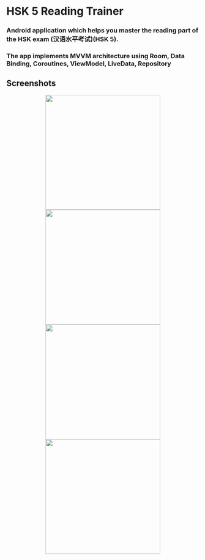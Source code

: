 # HSK 5 Reading Trainer

### Android application which helps you master the reading part of the HSK exam (汉语水平考试)(HSK 5). 

### The app implements MVVM architecture using Room, Data Binding, Coroutines, ViewModel, LiveData, Repository

## Screenshots

<p align="center">
  <img src="https://user-images.githubusercontent.com/42889643/100172592-a1bf2c80-2f03-11eb-818d-b0b0c1670e3d.jpg" width="300">
  <img src="https://user-images.githubusercontent.com/42889643/100172666-c7e4cc80-2f03-11eb-9b74-777203be8c32.jpg" width="300">
  <img src="https://user-images.githubusercontent.com/42889643/100171512-c4504600-2f01-11eb-9c58-60e454e0051a.jpg" width="300">
  <img src="https://user-images.githubusercontent.com/42889643/100172965-7721a380-2f04-11eb-8924-6d4656f8bf30.jpg" width="300">
</p>
